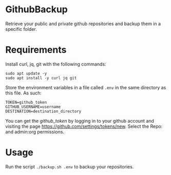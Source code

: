 # GithubBackup
Retrieve your public and private github repositories and backup them in a specific folder.

# Requirements
Install curl, jq, git with the following commands:
```
sudo apt update -y
sudo apt install -y curl jq git
```

Store the environment variables in a file called `.env` in the same directory as this file. As such:
```
TOKEN=github_token
GITHUB_USERNAME=username
DESTINATION=destination_directory
```

You can get the *github_token* by logging in to your github account and visiting the page https://github.com/settings/tokens/new.
Select the Repo: and admin:org permissions.
# Usage
Run the script `./backup.sh .env` to backup your repositories.